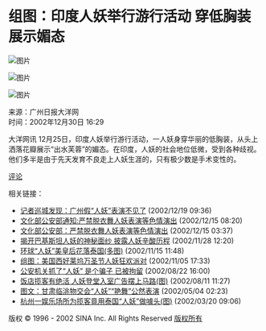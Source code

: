 # 组图：印度人妖举行游行活动 穿低胸装展示媚态

![图片](http://image2.sina.com.cn/dy/s/2002-12-30/1_1-1-21-180_20021230162915.jpg)

![图片](http://image2.sina.com.cn/dy/s/2002-12-30/1_1-1-23-180_20021230162915.jpg)

![图片](http://image2.sina.com.cn/dy/s/2002-12-30/1_1-1-1394-180_20021230162916.jpg)

来源：广州日报大洋网  
时间：2002年12月30日 16:29  

大洋网讯 12月25日，印度人妖举行游行活动，一人妖身穿华丽的低胸装，从头上洒落花瓣展示“出水芙蓉”的媚态。在印度，人妖的社会地位低微，受到各种歧视。他们多半是由于先天发育不良走上人妖生涯的，只有极少数是手术变性的。

[评论](http://comment.sina.com.cn/cgi-bin/comment/comment.cgi?channel=sh&newsid=857569)  

相关链接：  
- [记者巡城发现：广州假“人妖”表演不见了](http://news.sina.com.cn/c/2002-12-19/093618483s.shtml) (2002/12/19 09:36)  
- [文化部公安部通知:严禁脱衣舞人妖表演等色情演出](http://news.sina.com.cn/c/2002-12-15/082016075s.html) (2002/12/15 08:20)  
- [文化部公安部：严禁脱衣舞人妖表演等色情演出](http://news.sina.com.cn/c/2002-12-15/0337841212.html) (2002/12/15 03:37)  
- [揭开巴基斯坦人妖的神秘面纱 披露人妖辛酸历程](http://news.sina.com.cn/s/2002-11-28/1220821864.html) (2002/11/28 12:20)  
- [环球“人妖”美皇后花落泰国(多图)](http://living.sina.com.cn/2002-11-15/61398.html) (2002/11/15 11:48)  
- [组图：美国西好莱坞万圣节人妖狂欢派对](http://news.sina.com.cn/s/2002-11-05/1733796925.html) (2002/11/05 17:33)  
- [公安机关抓了“人妖” 是个骗子 已被拘留](http://news.sina.com.cn/s/2002-08-22/1600684936.html) (2002/08/22 16:00)  
- [饭店揽客有绝活 人妖登堂入室广告摆上马路(图)](http://news.sina.com.cn/s/2002-08-11/1127667623.html) (2002/08/11 11:27)  
- [图文：甘肃临洮物交会“人妖”“艳舞”公然表演](http://news.sina.com.cn/s/2002-05-04/0223566118.html) (2002/05/04 02:23)  
- [杭州一娱乐场所为揽客竟用泰国“人妖”做噱头(图)](http://news.sina.com.cn/s/2002-03-20/0906515329.html) (2002/03/20 09:06)  

版权 © 1996 - 2002 SINA Inc. All Rights Reserved [版权所有](http://www.sina.com.cn/intro/copyright.shtml)